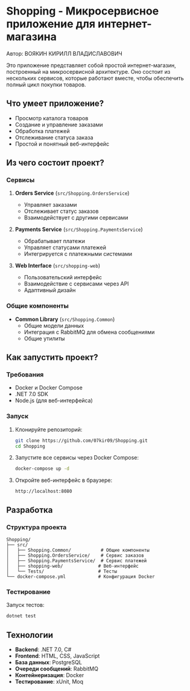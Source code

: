 # Shopping - Микросервисное приложение для интернет-магазина

Автор: ВОЯКИН КИРИЛЛ ВЛАДИСЛАВОВИЧ

Это приложение представляет собой простой интернет-магазин, построенный на микросервисной архитектуре. Оно состоит из нескольких сервисов, которые работают вместе, чтобы обеспечить полный цикл покупки товаров.

## Что умеет приложение?

- Просмотр каталога товаров
- Создание и управление заказами
- Обработка платежей
- Отслеживание статуса заказа
- Простой и понятный веб-интерфейс

## Из чего состоит проект?

### Сервисы

1. **Orders Service** (`src/Shopping.OrdersService`)
   - Управляет заказами
   - Отслеживает статус заказов
   - Взаимодействует с другими сервисами

2. **Payments Service** (`src/Shopping.PaymentsService`)
   - Обрабатывает платежи
   - Управляет статусами платежей
   - Интегрируется с платежными системами

3. **Web Interface** (`src/shopping-web`)
   - Пользовательский интерфейс
   - Взаимодействие с сервисами через API
   - Адаптивный дизайн

### Общие компоненты

- **Common Library** (`src/Shopping.Common`)
   - Общие модели данных
   - Интеграция с RabbitMQ для обмена сообщениями
   - Общие утилиты

## Как запустить проект?

### Требования

- Docker и Docker Compose
- .NET 7.0 SDK
- Node.js (для веб-интерфейса)

### Запуск

1. Клонируйте репозиторий:
   ```bash
   git clone https://github.com/07kir09/Shopping.git
   cd Shopping
   ```

2. Запустите все сервисы через Docker Compose:
   ```bash
   docker-compose up -d
   ```

3. Откройте веб-интерфейс в браузере:
   ```
   http://localhost:8080
   ```

## Разработка

### Структура проекта

```
Shopping/
├── src/
│   ├── Shopping.Common/           # Общие компоненты
│   ├── Shopping.OrdersService/    # Сервис заказов
│   ├── Shopping.PaymentsService/  # Сервис платежей
│   ├── shopping-web/             # Веб-интерфейс
│   └── Tests/                    # Тесты
└── docker-compose.yml            # Конфигурация Docker
```

### Тестирование

Запуск тестов:
```bash
dotnet test
```

## Технологии

- **Backend**: .NET 7.0, C#
- **Frontend**: HTML, CSS, JavaScript
- **База данных**: PostgreSQL
- **Очереди сообщений**: RabbitMQ
- **Контейнеризация**: Docker
- **Тестирование**: xUnit, Moq
